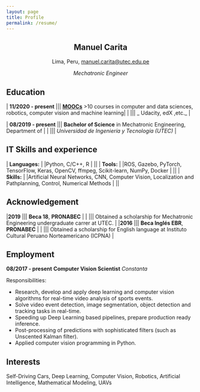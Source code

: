 ```yaml
---
layout: page
title: Profile
permalink: /resume/
---
```

<div align="center">
  <h2><b>Manuel Carita</b></h2>
  <p>Lima, Peru, <a href="mailto:manuel.carita@utec.edu.pe">manuel.carita@utec.edu.pe</a></p>
  <i>Mechatronic Engineer</i>
</div>

## __Education__
 
| __11/2020 - present__ ||| [__MOOCs__](/moocs/) >10 courses in computer and data sciences, robotics, computer vision and machine learning|
| ||| _ Udacity, edX ,etc._ |

| __08/2019 - present__ ||| __Bachelor of Science__ in Mechatronic Engineering, Department of  |
| ||| _Universidad de Ingeniería y Tecnología (UTEC)_ |



## __IT Skills and experience__

| __Languages:__ | |Python, C/C++, R | ||
| __Tools:__ | |ROS, Gazebo, PyTorch, TensorFlow, Keras, OpenCV, ffmpeg, Scikit-learn, NumPy, Docker | ||
| __Skills:__ | |Artificial Neural Networks, CNN, Computer Vision, Localization and Pathplanning, Control, Numerical Methods | ||

<!--
| __Spare-time Projects:__ | | |
[Image Semantic Segmentation](https://github.com/NikolasEnt/Road-Semantic-Segmentation), [Image Classification](https://github.com/NikolasEnt/Traffic-Sign-Classifier), [Driver Behavioral Cloning with CNN](https://github.com/NikolasEnt/Driver-Behavioral-Cloning-Project), [Lane Lines Detection with CV](https://github.com/NikolasEnt/Advanced-Lane-Lines), [Vehicles Detection and Tracking with CV](https://github.com/NikolasEnt/Vehicle-Detection-and-Tracking), [PID Controller](https://github.com/NikolasEnt/PID-controller), [Model Predictive Control](https://github.com/NikolasEnt/Model-Predictive-Control), [Unscented Kalman Filter](https://github.com/NikolasEnt/Unscented-Kalman-Filter), [Particle Filter](https://github.com/NikolasEnt/Particle-Filter)|
-->

## __Acknowledgement__

|__2019__ ||| __Beca 18__, __PRONABEC__ |
| ||| Obtained a scholarship for Mechatronic Engineering undergraduate carrer at UTEC. |
|__2016__ ||| __Beca Inglés EBR__, __PRONABEC__ |
| ||| Obtained a scholarship for English language at Instituto Cultural Peruano Norteamericano (ICPNA) |

## __Employment__

__08/2017 - present__ __Computer Vision Scientist__ _Constanta_

Responsibilities:
* Research, develop and apply deep learning and computer vision algorithms for real-time video analysis of sports events.
* Solve video event detection, image segmentation, object detection and tracking tasks in real-time.
* Speeding up Deep Learning based pipelines, prepare production ready inference.
* Post-processing of predictions with sophisticated filters (such as Unscented Kalman filter).
* Applied computer vision programming in Python.


## __Interests__

Self-Driving Cars, Deep Learning, Computer Vision, Robotics, Artificial Intelligence, Mathematical Modeling, UAVs

